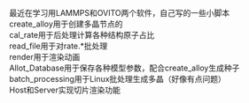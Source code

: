 最近在学习用LAMMPS和OVITO两个软件，自己写的一些小脚本\
create_alloy用于创建多晶节点的\
cal_rate用于后处理计算各种结构原子占比\
read_file用于对rate.*批处理\
render用于渲染动画\
Allot_Database用于保存各种模型参数，配合create_alloy生成种子\
batch_processing用于Linux批处理生成多晶（好像有点问题）\
Host和Server实现切片渲染功能
